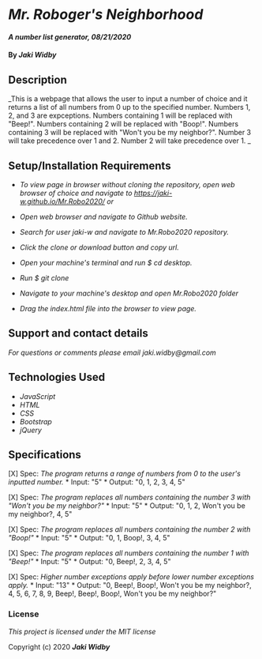 # _Mr. Roboger's Neighborhood_

#### _A number list generator, 08/21/2020_

#### By _**Jaki Widby**_

## Description

_This is a webpage that allows the user to input a number of choice and it returns a list of all numbers from 0 up to the specified number. Numbers 1, 2, and 3 are expceptions. Numbers containing 1 will be replaced with "Beep!". Numbers containing 2 will be replaced with "Boop!". Numbers containing 3 will be replaced with "Won't you be my neighbor?". Number 3 will take precedence over 1 and 2. Number 2 will take precedence over 1. _

## Setup/Installation Requirements

* _To view page in browser without cloning the repository, open web browser of choice and navigate to https://jaki-w.github.io/Mr.Robo2020/_
_or_

* _Open web browser and navigate to Github website._

* _Search for user jaki-w and navigate to Mr.Robo2020 repository._

* _Click the clone or download button and copy url._

* _Open your machine's terminal and run $ cd desktop._

* _Run $ git clone_

* _Navigate to your machine's desktop and open Mr.Robo2020 folder_

* _Drag the index.html file into the browser to view page._


## Support and contact details

_For questions or comments please email jaki.widby@gmail.com_

## Technologies Used

* _JavaScript_
* _HTML_
* _CSS_
* _Bootstrap_
* _jQuery_

## Specifications

[X] Spec: _The program returns a range of numbers   from 0 to the user's inputted number._
    * Input: "5"
    * Output: "0, 1, 2, 3, 4, 5"

[X] Spec: _The program replaces all numbers containing the number 3 with "Won't you be my neighbor?"_
    * Input: "5"
    * Output: "0, 1, 2, Won't you be my neighbor?, 4, 5"

[X] Spec: _The program replaces all numbers containing the number 2 with "Boop!"_
    * Input: "5"
    * Output: "0, 1, Boop!, 3, 4, 5"

[X] Spec: _The program replaces all numbers containing the number 1 with "Beep!"_
    * Input: "5"
    * Output: "0, Beep!, 2, 3, 4, 5"

[X] Spec: _Higher number exceptions apply before lower number exceptions apply._
    * Input: "13"
    * Output: "0, Beep!, Boop!, Won't you be my neighbor?, 4, 5, 6, 7, 8, 9, Beep!, Beep!, Boop!, Won't you be my neighbor?"

### License

*This project is licensed under the MIT license*

Copyright (c) 2020 **_Jaki Widby_**